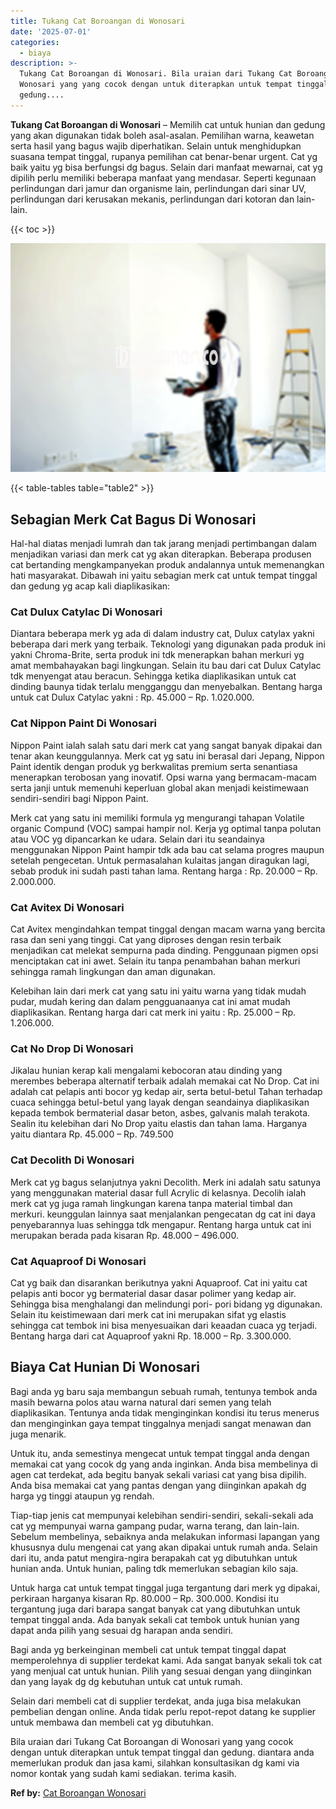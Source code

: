 ```yaml
---
title: Tukang Cat Boroangan di Wonosari
date: '2025-07-01'
categories:
  - biaya
description: >-
  Tukang Cat Boroangan di Wonosari. Bila uraian dari Tukang Cat Boroangan di
  Wonosari yang yang cocok dengan untuk diterapkan untuk tempat tinggal dan
  gedung....
---
```


**Tukang Cat Boroangan di Wonosari** – Memilih cat untuk hunian dan gedung yang akan digunakan tidak boleh asal-asalan. Pemilihan warna, keawetan serta hasil yang bagus wajib diperhatikan. Selain untuk menghidupkan suasana tempat tinggal, rupanya pemilihan cat benar-benar urgent. Cat yg baik yaitu yg bisa berfungsi dg bagus. Selain dari manfaat mewarnai, cat yg dipilih perlu memiliki beberapa manfaat yang mendasar. Seperti kegunaan perlindungan dari jamur dan organisme lain, perlindungan dari sinar UV, perlindungan dari kerusakan mekanis, perlindungan dari kotoran dan lain-lain.

{{< toc >}}

![Tukang Cat Boroangan di Wonosari](/images/jasa-cat-murah21.png)

{{< table-tables table="table2" >}}

## Sebagian Merk Cat Bagus Di Wonosari

Hal-hal diatas menjadi lumrah dan tak jarang menjadi pertimbangan dalam menjadikan variasi dan merk cat yg akan diterapkan. Beberapa produsen cat bertanding mengkampanyekan produk andalannya untuk memenangkan hati masyarakat. Dibawah ini yaitu sebagian merk cat untuk tempat tinggal dan gedung yg acap kali diaplikasikan:

### Cat Dulux Catylac Di Wonosari

Diantara beberapa merk yg ada di dalam industry cat, Dulux catylax yakni beberapa dari merk yang terbaik. Teknologi yang digunakan pada produk ini yakni Chroma-Brite, serta produk ini tdk menerapkan bahan merkuri yg amat membahayakan bagi lingkungan. Selain itu bau dari cat Dulux Catylac tdk menyengat atau beracun. Sehingga ketika diaplikasikan untuk cat dinding baunya tidak terlalu mengganggu dan menyebalkan. Bentang harga untuk cat Dulux Catylac yakni : Rp. 45.000 – Rp. 1.020.000.

### Cat Nippon Paint Di Wonosari

Nippon Paint ialah salah satu dari merk cat yang sangat banyak dipakai dan tenar akan keunggulannya. Merk cat yg satu ini berasal dari Jepang, Nippon Paint identik dengan produk yg berkwalitas premium serta senantiasa menerapkan terobosan yang inovatif. Opsi warna yang bermacam-macam serta janji untuk memenuhi keperluan global akan menjadi keistimewaan sendiri-sendiri bagi Nippon Paint.

Merk cat yang satu ini memiliki formula yg mengurangi tahapan Volatile organic Compund (VOC) sampai hampir nol. Kerja yg optimal tanpa polutan atau VOC yg dipancarkan ke udara. Selain dari itu seandainya menggunakan Nippon Paint hampir tdk ada bau cat selama progres maupun setelah pengecetan. Untuk permasalahan kulaitas jangan diragukan lagi, sebab produk ini sudah pasti tahan lama. Rentang harga : Rp. 20.000 – Rp. 2.000.000.

### Cat Avitex Di Wonosari

Cat Avitex mengindahkan tempat tinggal dengan macam warna yang bercita rasa dan seni yang tinggi. Cat yang diproses dengan resin terbaik menjadikan cat melekat sempurna pada dinding. Penggunaan pigmen opsi menciptakan cat ini awet. Selain itu tanpa penambahan bahan merkuri sehingga ramah lingkungan dan aman digunakan.

Kelebihan lain dari merk cat yang satu ini yaitu warna yang tidak mudah pudar, mudah kering dan dalam pengguanaanya cat ini amat mudah diaplikasikan. Rentang harga dari cat merk ini yaitu : Rp. 25.000 – Rp. 1.206.000.

### Cat No Drop Di Wonosari

Jikalau hunian kerap kali mengalami kebocoran atau dinding yang merembes beberapa alternatif terbaik adalah memakai cat No Drop. Cat ini adalah cat pelapis anti bocor yg kedap air, serta betul-betul Tahan terhadap cuaca sehingga betul-betul yang layak dengan seandainya diaplikasikan kepada tembok bermaterial dasar beton, asbes, galvanis malah terakota. Sealin itu kelebihan dari No Drop yaitu elastis dan tahan lama. Harganya yaitu diantara Rp. 45.000 – Rp. 749.500

### Cat Decolith Di Wonosari

Merk cat yg bagus selanjutnya yakni Decolith. Merk ini adalah satu satunya yang menggunakan material dasar full Acrylic di kelasnya. Decolih ialah merk cat yg juga ramah lingkungan karena tanpa material timbal dan merkuri. keunggulan lainnya saat menjalankan pengecatan dg cat ini daya penyebarannya luas sehingga tdk mengapur. Rentang harga untuk cat ini merupakan berada pada kisaran Rp. 48.000 – 496.000.

### Cat Aquaproof Di Wonosari

Cat yg baik dan disarankan berikutnya yakni Aquaproof. Cat ini yaitu cat pelapis anti bocor yg bermaterial dasar dasar polimer yang kedap air. Sehingga bisa menghalangi dan melindungi pori- pori bidang yg digunakan. Selain itu keistimewaan dari merk cat ini merupakan sifat yg elastis sehingga cat tembok ini bisa menyesuaikan dari keaadan cuaca yg terjadi. Bentang harga dari cat Aquaproof yakni Rp. 18.000 – Rp. 3.300.000.

## Biaya Cat Hunian Di Wonosari

Bagi anda yg baru saja membangun sebuah rumah, tentunya tembok anda masih bewarna polos atau warna natural dari semen yang telah diaplikasikan. Tentunya anda tidak menginginkan kondisi itu terus menerus dan menginginkan gaya tempat tinggalnya menjadi sangat menawan dan juga menarik.

Untuk itu, anda semestinya mengecat untuk tempat tinggal anda dengan memakai cat yang cocok dg yang anda inginkan. Anda bisa membelinya di agen cat terdekat, ada begitu banyak sekali variasi cat yang bisa dipilih. Anda bisa memakai cat yang pantas dengan yang diinginkan apakah dg harga yg tinggi ataupun yg rendah.

Tiap-tiap jenis cat mempunyai kelebihan sendiri-sendiri, sekali-sekali ada cat yg mempunyai warna gampang pudar, warna terang, dan lain-lain. Sebelum membelinya, sebaiknya anda melakukan informasi lapangan yang khususnya dulu mengenai cat yang akan dipakai untuk rumah anda. Selain dari itu, anda patut mengira-ngira berapakah cat yg dibutuhkan untuk hunian anda. Untuk hunian, paling tdk memerlukan sebagian kilo saja.

Untuk harga cat untuk tempat tinggal juga tergantung dari merk yg dipakai, perkiraan harganya kisaran Rp. 80.000 – Rp. 300.000. Kondisi itu tergantung juga dari barapa sangat banyak cat yang dibutuhkan untuk tempat tinggal anda. Ada banyak sekali cat tembok untuk hunian yang dapat anda pilih yang sesuai dg harapan anda sendiri.

Bagi anda yg berkeinginan membeli cat untuk tempat tinggal dapat memperolehnya di supplier terdekat kami. Ada sangat banyak sekali tok cat yang menjual cat untuk hunian. Pilih yang sesuai dengan yang diinginkan dan yang layak dg dg kebutuhan untuk cat untuk rumah.

Selain dari membeli cat di supplier terdekat, anda juga bisa melakukan pembelian dengan online. Anda tidak perlu repot-repot datang ke supplier untuk membawa dan membeli cat yg dibutuhkan.

Bila uraian dari Tukang Cat Boroangan di Wonosari yang yang cocok dengan untuk diterapkan untuk tempat tinggal dan gedung. diantara anda memerlukan produk dan jasa kami, silahkan konsultasikan dg kami via nomor kontak yang sudah kami sediakan. terima kasih.

**Ref by:** [Cat Boroangan Wonosari](https://id.wikipedia.org/wiki/Cat)
